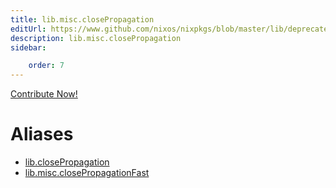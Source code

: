 ```yaml
---
title: lib.misc.closePropagation
editUrl: https://www.github.com/nixos/nixpkgs/blob/master/lib/deprecated.nix#L168C26
description: lib.misc.closePropagation
sidebar:

    order: 7
---
```


<a href="https://www.github.com/nixos/nixpkgs/blob/master/lib/deprecated.nix#L168C26">Contribute Now!</a>


# Aliases

- [lib.closePropagation](./reference/lib/lib-closePropagation)
- [lib.misc.closePropagationFast](./reference/lib/misc/lib-misc-closePropagationFast)


